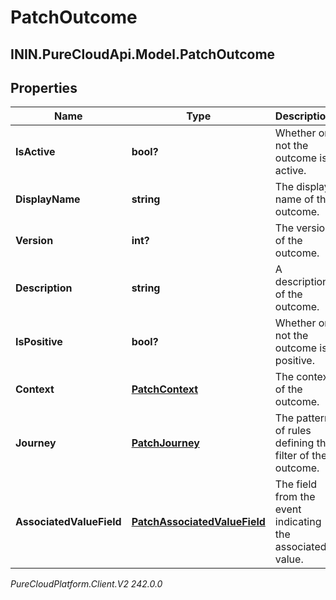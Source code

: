 # PatchOutcome

## ININ.PureCloudApi.Model.PatchOutcome

## Properties

|Name | Type | Description | Notes|
|------------ | ------------- | ------------- | -------------|
| **IsActive** | **bool?** | Whether or not the outcome is active. | [optional] |
| **DisplayName** | **string** | The display name of the outcome. | |
| **Version** | **int?** | The version of the outcome. | [optional] |
| **Description** | **string** | A description of the outcome. | [optional] |
| **IsPositive** | **bool?** | Whether or not the outcome is positive. | [optional] |
| **Context** | [**PatchContext**](PatchContext) | The context of the outcome. | [optional] |
| **Journey** | [**PatchJourney**](PatchJourney) | The pattern of rules defining the filter of the outcome. | [optional] |
| **AssociatedValueField** | [**PatchAssociatedValueField**](PatchAssociatedValueField) | The field from the event indicating the associated value. | [optional] |



_PureCloudPlatform.Client.V2 242.0.0_
